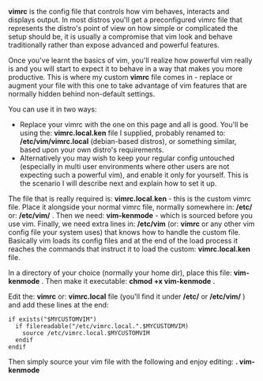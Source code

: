 **vimrc** is the config file that controls how vim behaves, interacts and displays output.
In most distros you'll get a preconfigured vimrc file that represents the distro's point of view on how simple or complicated the setup should be, it is usually a compromise that vim look and behave traditionally rather than expose advanced and powerful features.

Once you've learnt the basics of vim, you'll realize how powerful vim really is and you will start to expect it to behave in a way that makes you more productive.
This is where my custom **vimrc** file comes in - replace or augment your file with this one to take advantage of vim features that are normally hidden behind non-default settings.

You can use it in two ways:
* Replace your vimrc with the one on this page and all is good. You'll be using the:  **vimrc.local.ken**  file I supplied, probably renamed to:  **/etc/vim/vimrc.local**  (debian-based distros), or something similar, based upon your own distro's requirements.
* Alternatively you may wish to keep your regular config untouched (especially in multi user environments where other users are not expecting such a powerful vim), and enable it only for yourself. This is the scenario I will describe next and explain how to set it up.


The file that is really required is:   **vimrc.local.ken**   - this is the custom vimrc file. Place it alongside your normal vimrc file, normally somewhere in:  **/etc/**  or:  **/etc/vim/** .
Then we need: **vim-kenmode**   -  which is sourced before you use vim.
Finally, we need extra lines in:  **/etc/vim**  (or:  **vimrc**  or any other vim config file your system uses) that knows how to handle the custom file.
Basically vim loads its config files and at the end of the load process it reaches the commands that instruct it to load the custom:   **vimrc.local.ken**   file.


In a directory of your choice (normally your home dir), place this file:  **vim-kenmode**   .
Then make it executable:  **chmod +x vim-kenmode**  .


Edit the:  **vimrc**  or: **vimrc.local**  file  (you'll find it under **/etc/**  or  **/etc/vim/** ) and add these lines at the end:


```
if exists("$MYCUSTOMVIM")
  if filereadable("/etc/vimrc.local.".$MYCUSTOMVIM)
    source /etc/vimrc.local.$MYCUSTOMVIM
  endif
endif
```


Then simply source your vim file with the following and enjoy editing:
**. vim-kenmode**



